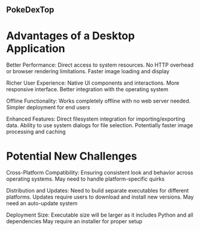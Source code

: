## PokeDexTop

# Advantages of a Desktop Application

Better Performance: Direct access to system resources. No HTTP overhead or browser rendering limitations. Faster image loading and display

Richer User Experience: Native UI components and interactions. More responsive interface. Better integration with the operating system

Offline Functionality: Works completely offline with no web server needed. Simpler deployment for end users

Enhanced Features: Direct filesystem integration for importing/exporting data. Ability to use system dialogs for file selection. Potentially faster image processing and caching

# Potential New Challenges

Cross-Platform Compatibility: Ensuring consistent look and behavior across operating systems. May need to handle platform-specific quirks

Distribution and Updates: Need to build separate executables for different platforms. Updates require users to download and install new versions. May need an auto-update system

Deployment Size: Executable size will be larger as it includes Python and all dependencies
May require an installer for proper setup


